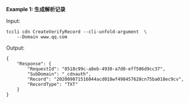 **Example 1: 生成解析记录**



Input: 

```
tccli cdn CreateVerifyRecord --cli-unfold-argument  \
    --Domain www.qq.com
```

Output: 
```
{
    "Response": {
        "RequestId": "8518c99c-a8eb-4930-a7d0-eff586d9cc37",
        "SubDomain": "_cdnauth",
        "Record": "202009071516044acd018wf498457628cn75ba018ec9cv",
        "RecordType": "TXT"
    }
}
```

